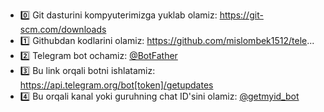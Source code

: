 - 0️⃣ Git dasturini kompyuterimizga yuklab olamiz: https://git-scm.com/downloads
- 1️⃣ Githubdan kodlarini olamiz: https://github.com/mislombek1512/tele...
- 2️⃣ Telegram bot ochamiz: [@BotFather](https://t.me/BotFather)
- 3️⃣ Bu link orqali  botni ishlatamiz: https://api.telegram.org/bot[token]/getupdates
- 4️⃣ Bu orqali kanal yoki guruhning chat ID'sini olamiz: [@getmyid_bot](https://t.me/getmyid_bot)
